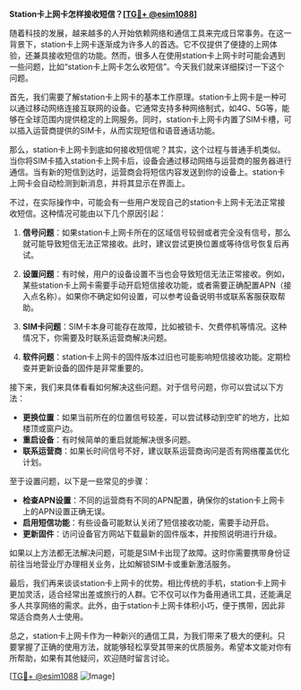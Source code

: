 **Station卡上网卡怎样接收短信？[[TG💪+ @esim1088](https://t.me/s/esim1088)]**

随着科技的发展，越来越多的人开始依赖网络和通信工具来完成日常事务。在这一背景下，station卡上网卡逐渐成为许多人的首选。它不仅提供了便捷的上网体验，还兼具接收短信的功能。然而，很多人在使用station卡上网卡时可能会遇到一些问题，比如“station卡上网卡怎么收短信”。今天我们就来详细探讨一下这个问题。

首先，我们需要了解station卡上网卡的基本工作原理。station卡上网卡是一种可以通过移动网络连接互联网的设备。它通常支持多种网络制式，如4G、5G等，能够在全球范围内提供稳定的上网服务。同时，station卡上网卡内置了SIM卡槽，可以插入运营商提供的SIM卡，从而实现短信和语音通话功能。

那么，station卡上网卡到底如何接收短信呢？其实，这个过程与普通手机类似。当你将SIM卡插入station卡上网卡后，设备会通过移动网络与运营商的服务器进行通信。当有新的短信到达时，运营商会将短信内容发送到你的设备上。station卡上网卡会自动检测到新消息，并将其显示在界面上。

不过，在实际操作中，可能会有一些用户发现自己的station卡上网卡无法正常接收短信。这种情况可能由以下几个原因引起：

1. **信号问题**：如果station卡上网卡所在的区域信号较弱或者完全没有信号，那么就可能导致短信无法正常接收。此时，建议尝试更换位置或等待信号恢复后再试。

2. **设置问题**：有时候，用户的设备设置不当也会导致短信无法正常接收。例如，某些station卡上网卡需要手动开启短信接收功能，或者需要正确配置APN（接入点名称）。如果你不确定如何设置，可以参考设备说明书或联系客服获取帮助。

3. **SIM卡问题**：SIM卡本身可能存在故障，比如被锁卡、欠费停机等情况。这种情况下，你需要及时联系运营商解决问题。

4. **软件问题**：station卡上网卡的固件版本过旧也可能影响短信接收功能。定期检查并更新设备的固件是非常重要的。

接下来，我们来具体看看如何解决这些问题。对于信号问题，你可以尝试以下方法：

- **更换位置**：如果当前所在的位置信号较差，可以尝试移动到空旷的地方，比如楼顶或窗户边。
- **重启设备**：有时候简单的重启就能解决很多问题。
- **联系运营商**：如果长时间信号不好，建议联系运营商询问是否有网络覆盖优化计划。

至于设置问题，以下是一些常见的步骤：

- **检查APN设置**：不同的运营商有不同的APN配置，确保你的station卡上网卡上的APN设置正确无误。
- **启用短信功能**：有些设备可能默认关闭了短信接收功能，需要手动开启。
- **更新固件**：访问设备官方网站下载最新的固件版本，并按照说明进行升级。

如果以上方法都无法解决问题，可能是SIM卡出现了故障。这时你需要携带身份证前往当地营业厅办理相关业务，比如解锁SIM卡或重新激活服务。

最后，我们再来谈谈station卡上网卡的优势。相比传统的手机，station卡上网卡更加灵活，适合经常出差或旅行的人群。它不仅可以作为备用通讯工具，还能满足多人共享网络的需求。此外，由于station卡上网卡体积小巧，便于携带，因此非常适合商务人士使用。

总之，station卡上网卡作为一种新兴的通信工具，为我们带来了极大的便利。只要掌握了正确的使用方法，就能够轻松享受其带来的优质服务。希望本文能对你有所帮助，如果有其他疑问，欢迎随时留言讨论。

[[TG💪+ @esim1088](https://t.me/s/esim1088) ![Image](https://i.postimg.cc/4NQfJmqS/Snipaste-2025-05-13-00-14-12.png)]